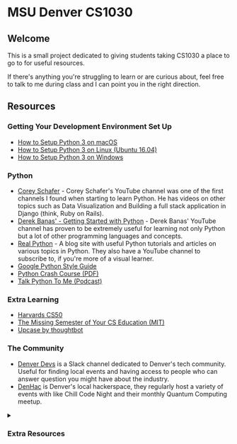 # MSU Denver CS1030

## Welcome

This is a small project dedicated to giving students taking CS1030 a place to go to for useful resources.
 
If there's anything you're struggling to learn or are curious about, feel free to talk to me during class and I can point you in the right direction.

## Resources 

### Getting Your Development Environment Set Up

- [How to Setup Python 3 on macOS](https://www.digitalocean.com/community/tutorials/how-to-install-python-3-and-set-up-a-local-programming-environment-on-macos)
- [How to Setup Python 3 on Linux (Ubuntu 16.04)](https://www.digitalocean.com/community/tutorials/how-to-install-python-3-and-set-up-a-local-programming-environment-on-ubuntu-16-04)
- [How to Setup Python 3 on Windows](https://www.digitalocean.com/community/tutorials/how-to-install-python-3-and-set-up-a-local-programming-environment-on-windows-10)

### Python

- [Corey Schafer](https://www.youtube.com/user/schafer5/featured) - Corey Schafer's YouTube channel was one of the first channels I found when starting to learn Python. He has videos on other topics such as Data Visualization and Building a full stack application in Django (think, Ruby on Rails). 
- [Derek Banas' - Getting Started with Python](https://www.youtube.com/watch?v=H1elmMBnykA) - Derek Banas' YouTube channel has proven to be extremely useful for learning not only Python but a lot of other programming languages and concepts.
- [Real Python](https://realpython.com/) - A blog site with useful Python tutorials and articles on various topics in Python. They also have a YouTube channel to subscribe to, if you're more of a visual learner.
- [Google Python Style Guide](://google.github.io/styleguide/pyguide.html)
- [Python Crash Course (PDF)](https://github.com/MrAlex6204/Books/blob/master/python-crash-course.pdf)
- [Talk Python To Me (Podcast)](https://talkpython.fm/episodes/all)

### Extra Learning

- [Harvards CS50](https://www.youtube.com/playlist?list=PLhQjrBD2T381L3iZyDTxRwOBuUt6m1FnW)
- [The Missing Semester of Your CS Education (MIT)](https://missing.csail.mit.edu/)
- [Upcase by thoughtbot](https://thoughtbot.com/upcase)

### The Community

- [Denver Devs](https://denverdevs.org/) is a Slack channel dedicated to Denver's tech community. Useful for finding local events and having access to people who can answer question you might have about the industry.
- [DenHac](https://denhac.org/) is Denver's local hackerspace, they regularly host a variety of events with like Chill Code Night and their monthly Quantum Computing meetup.

<details>
<summary>
	<h3>Extra Resources</h3>
</summary>
<br>

### Podcasts 

- [Software Engineering Daily](https://softwareengineeringdaily.com/category/all-episodes/exclusive-content/Podcast/)
- [The Indie Hackers Podcast](https://www.indiehackers.com/podcast)

### Miscellaneous?

- [Developer Roadmaps](https://roadmap.sh/) - is useful for getting a quick overview for what you need to learn whether you want to do Front-end development or Back-end development
- [Twilio Quest](https://www.twilio.com/quest/) - is a gamified way to teach yourself the basics of programming.

</details>

